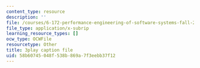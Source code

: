 ```yaml
---
content_type: resource
description: ''
file: /courses/6-172-performance-engineering-of-software-systems-fall-2018/58b60745048f538b869a7f3eebb37f12_o7h_sYMk_oc.vtt
file_type: application/x-subrip
learning_resource_types: []
ocw_type: OCWFile
resourcetype: Other
title: 3play caption file
uid: 58b60745-048f-538b-869a-7f3eebb37f12
---
```

